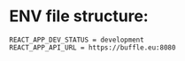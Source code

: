 # ENV file structure:
```
REACT_APP_DEV_STATUS = development
REACT_APP_API_URL = https://buffle.eu:8080
```